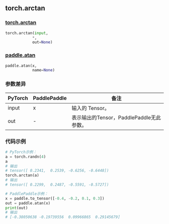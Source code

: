 ## torch.arctan
### [torch.arctan](https://pytorch.org/docs/stable/generated/torch.arctan.html?highlight=arctan#torch.arctan)

```python
torch.arctan(input, 
            *, 
            out=None)
```

### [paddle.atan](https://www.paddlepaddle.org.cn/documentation/docs/zh/api/paddle/atan_cn.html#atan)

```python
paddle.atan(x, 
            name=None)
```

### 参数差异
| PyTorch       | PaddlePaddle | 备注                                                   |
| ------------- | ------------ | ------------------------------------------------------ |
| input         | x            | 输入的 Tensor。                                      |
| out           | -            | 表示输出的Tensor，PaddlePaddle无此参数。               |


### 代码示例
``` python
# PyTorch示例：
a = torch.randn(4)
a
# 输出
# tensor([ 0.2341,  0.2539, -0.6256, -0.6448])
torch.arctan(a)
# 输出
# tensor([ 0.2299,  0.2487, -0.5591, -0.5727])
```

``` python
# PaddlePaddle示例：
x = paddle.to_tensor([-0.4, -0.2, 0.1, 0.3])
out = paddle.atan(x)
print(out)
# 输出
# [-0.38050638 -0.19739556  0.09966865  0.29145679]
```
